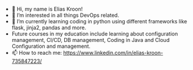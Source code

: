 - 👋 Hi, my name is Elias Kroon!
- 👀 I’m interested in all things DevOps related.
- 🌱 I’m currently learning coding in python using different frameworks like flask, jinja2, pandas and more.
- Future courses in my education include learning about configuration management, CI/CD, DB management, Coding in Java and Cloud Configuration and management.
- 📫 How to reach me: https://www.linkedin.com/in/elias-kroon-735847223/

<!---
eliaskr1/eliaskr1 is a ✨ special ✨ repository because its `README.md` (this file) appears on your GitHub profile.
You can click the Preview link to take a look at your changes.
--->
